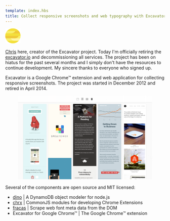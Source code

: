 ```yaml
---
template: index.hbs
title: Collect responsive screenshots and web typography with Excavator
---
```


![Excavator](/images/icon.png)

[Chris][homepage] here, creator of the Excavator project. Today I'm officially retiring the [excavator.io][excavator] and decommissioning all services. The project has been on hiatus for the past several months and I simply don't have the resources to continue development. My sincere thanks to everyone who signed up.

Excavator is a Google Chrome™ extension and web application for collecting responsive screenshots. The project was started in December 2012 and retired in April 2014.

<figure>
    <img src="/images/screenshot.png" width="600">
</figure>

Several of the components are open source and MIT licensed:

- [dino][dino] | A DynamoDB object modeler for node.js
- [chrx][chrx] | CommonJS modules for developing Chrome Extensions
- [fracas][fracas] | Scrape web font meta data from the DOM
- Excavator for Google Chrome™ | The Google Chrome™ extension

[homepage]: http://christophercliff.com/
[excavator]: http://excavator.io/
[dino]: https://github.com/christophercliff/dino
[chrx]: https://github.com/christophercliff/chrx
[fracas]: https://github.com/christophercliff/fracas
